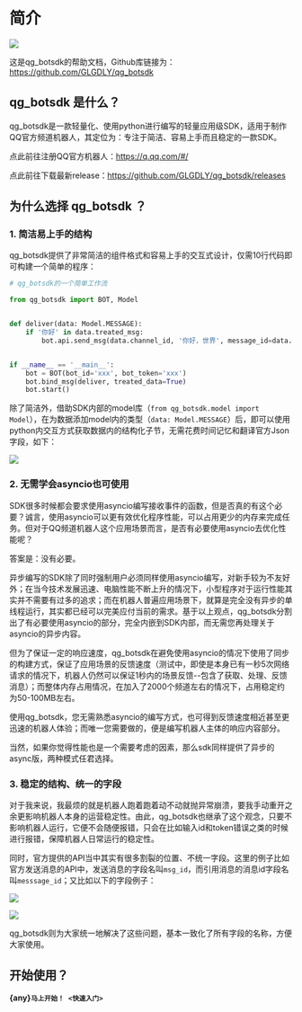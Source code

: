 # 简介

![](https://tcs.teambition.net/storage/312ha12da07c8e280abaa6e82390d9a30fa2?Signature=eyJhbGciOiJIUzI1NiIsInR5cCI6IkpXVCJ9.eyJBcHBJRCI6IjU5Mzc3MGZmODM5NjMyMDAyZTAzNThmMSIsIl9hcHBJZCI6IjU5Mzc3MGZmODM5NjMyMDAyZTAzNThmMSIsIl9vcmdhbml6YXRpb25JZCI6IiIsImV4cCI6MTY2MTE0NjIzOCwiaWF0IjoxNjYwNTQxNDM4LCJyZXNvdXJjZSI6Ii9zdG9yYWdlLzMxMmhhMTJkYTA3YzhlMjgwYWJhYTZlODIzOTBkOWEzMGZhMiJ9.9WSy4WjMPb9AaHkbp0Z7cRS6LHlVUSj__CiqojTLnc0&download=qqguild.jpg)

这是qg_botsdk的帮助文档，Github库链接为：<https://github.com/GLGDLY/qg_botsdk>

## qg_botsdk 是什么？

qg_botsdk是一款轻量化、使用python进行编写的轻量应用级SDK，适用于制作QQ官方频道机器人，其定位为：专注于简洁、容易上手而且稳定的一款SDK。

点此前往注册QQ官方机器人：<https://q.qq.com/#/>

点此前往下载最新release：<https://github.com/GLGDLY/qg_botsdk/releases>

## 为什么选择 qg_botsdk ？

### 1. 简洁易上手的结构

qg_botsdk提供了非常简洁的组件格式和容易上手的交互式设计，仅需10行代码即可构建一个简单的程序：

```python
# qg_botsdk的一个简单工作流

from qg_botsdk import BOT, Model


def deliver(data: Model.MESSAGE):
    if '你好' in data.treated_msg:
        bot.api.send_msg(data.channel_id, '你好，世界', message_id=data.id)


if __name__ == '__main__':
    bot = BOT(bot_id='xxx', bot_token='xxx')
    bot.bind_msg(deliver, treated_data=True)
    bot.start()
```

除了简洁外，借助SDK内部的model库（`from qg_botsdk.model import Model`），在为数据添加model内的类型（`data: Model.MESSAGE`）后，即可以使用python内交互方式获取数据内的结构化子节，无需花费时间记忆和翻译官方Json字段，如下：

![](https://tcs.teambition.net/storage/312h04079b9ba97c71d1ebf09cbb23a21251?Signature=eyJhbGciOiJIUzI1NiIsInR5cCI6IkpXVCJ9.eyJBcHBJRCI6IjU5Mzc3MGZmODM5NjMyMDAyZTAzNThmMSIsIl9hcHBJZCI6IjU5Mzc3MGZmODM5NjMyMDAyZTAzNThmMSIsIl9vcmdhbml6YXRpb25JZCI6IiIsImV4cCI6MTY2MTE0NjIzOCwiaWF0IjoxNjYwNTQxNDM4LCJyZXNvdXJjZSI6Ii9zdG9yYWdlLzMxMmgwNDA3OWI5YmE5N2M3MWQxZWJmMDljYmIyM2EyMTI1MSJ9.82TcXS_CXrqAHL-nia2JaiV5svrHzvhNr1UezNofLzw&download=image.png)

### 2. 无需学会asyncio也可使用

SDK很多时候都会要求使用asyncio编写接收事件的函数，但是否真的有这个必要？诚言，使用asyncio可以更有效优化程序性能，可以占用更少的内存来完成任务。但对于QQ频道机器人这个应用场景而言，是否有必要使用asyncio去优化性能呢？

答案是：没有必要。

异步编写的SDK除了同时强制用户必须同样使用asyncio编写，对新手较为不友好外；在当今技术发展迅速、电脑性能不断上升的情况下，小型程序对于运行性能其实并不需要有过多的追求；而在机器人普遍应用场景下，就算是完全没有异步的单线程运行，其实都已经可以完美应付当前的需求。基于以上观点，qg_botsdk分割出了有必要使用asyncio的部分，完全内嵌到SDK内部，而无需您再处理关于asyncio的异步内容。

但为了保证一定的响应速度，qg_botsdk在避免使用asyncio的情况下使用了同步的构建方式，保证了应用场景的反馈速度（测试中，即使是本身已有一秒5次网络请求的情况下，机器人仍然可以保证1秒内的场景反馈--包含了获取、处理、反馈消息）；而整体内存占用情况，在加入了2000个频道左右的情况下，占用稳定约为50-100MB左右。

使用qg_botsdk，您无需熟悉asyncio的编写方式，也可得到反馈速度相近甚至更迅速的机器人体验；而唯一您需要做的，便是编写机器人主体的响应内容部分。

当然，如果你觉得性能也是一个需要考虑的因素，那么sdk同样提供了异步的async版，两种模式任君选择。

### 3. 稳定的结构、统一的字段

对于我来说，我最烦的就是机器人跑着跑着动不动就抛异常崩溃，要我手动重开之余更影响机器人本身的运营稳定性。由此，qg_botsdk也继承了这个观念，只要不影响机器人运行，它便不会随便报错，只会在比如输入id和token错误之类的时候进行报错，保障机器人日常运行的稳定性。

同时，官方提供的API当中其实有很多割裂的位置、不统一字段。这里的例子比如官方发送消息的API中，发送消息的字段名叫`msg_id`，而引用消息的消息id字段名叫`messsage_id`；又比如以下的字段例子：

![](https://tcs.teambition.net/storage/312hc31c62ace0224f4116cfb87574defe91?Signature=eyJhbGciOiJIUzI1NiIsInR5cCI6IkpXVCJ9.eyJBcHBJRCI6IjU5Mzc3MGZmODM5NjMyMDAyZTAzNThmMSIsIl9hcHBJZCI6IjU5Mzc3MGZmODM5NjMyMDAyZTAzNThmMSIsIl9vcmdhbml6YXRpb25JZCI6IiIsImV4cCI6MTY2MTE0NjIzOCwiaWF0IjoxNjYwNTQxNDM4LCJyZXNvdXJjZSI6Ii9zdG9yYWdlLzMxMmhjMzFjNjJhY2UwMjI0ZjQxMTZjZmI4NzU3NGRlZmU5MSJ9.rT_eVK2eBJWpf3hPnZnhspbO83CYbeg6nmha4tpc_Rk&download=%25K4%5BGVVZCWMW%24%60KAU%40SGBFC.png)

![](https://tcs.teambition.net/storage/312h4f610458b5b0549f0ed43bd49138ec71?Signature=eyJhbGciOiJIUzI1NiIsInR5cCI6IkpXVCJ9.eyJBcHBJRCI6IjU5Mzc3MGZmODM5NjMyMDAyZTAzNThmMSIsIl9hcHBJZCI6IjU5Mzc3MGZmODM5NjMyMDAyZTAzNThmMSIsIl9vcmdhbml6YXRpb25JZCI6IiIsImV4cCI6MTY2MTE0NjIzOCwiaWF0IjoxNjYwNTQxNDM4LCJyZXNvdXJjZSI6Ii9zdG9yYWdlLzMxMmg0ZjYxMDQ1OGI1YjA1NDlmMGVkNDNiZDQ5MTM4ZWM3MSJ9.VJjbZxTw7_9sOo7ZHVAD7cdxVnSDVLL8YrpVC6RGRno&download=A%5D~Q%5B)

qg_botsdk则为大家统一地解决了这些问题，基本一致化了所有字段的名称，方便大家使用。

## 开始使用？

**{any}`马上开始！ <快速入门>`**
